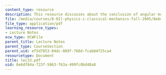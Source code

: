 ```yaml
---
content_type: resource
description: This resource discusses about the conclusion of angular momentum.
file: /media/courses/8-01l-physics-i-classical-mechanics-fall-2005/8e6df84a723f5863763a499fc0bd48a8_lec33.pdf
file_type: application/pdf
learning_resource_types:
- Lecture Notes
ocw_type: OCWFile
parent_title: Lecture Notes
parent_type: CourseSection
parent_uid: ef5d7853-04dc-089f-760d-fcab84f25ca4
resourcetype: Document
title: lec33.pdf
uid: 8e6df84a-723f-5863-763a-499fc0bd48a8
---
```

